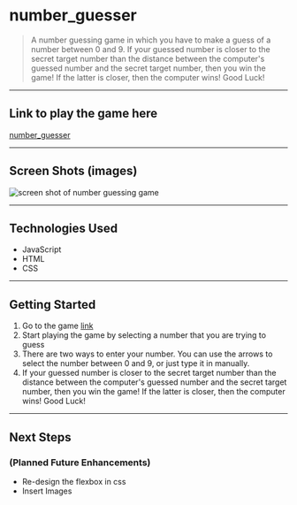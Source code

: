# number_guesser
> A number guessing game in which you have to make a guess of a number between 0 and 9. If your guessed number is closer to the secret target number than the distance between the computer's guessed number and the secret target number, then you win the game! If the latter is closer, then the computer wins! Good Luck!

---

## Link to play the game here

[number_guesser](https://eunjistewart.github.io/number_guesser/)

---

## Screen Shots (images)

![screen shot of number guessing game](https://github.com/eunjistewart/number_guesser/images/number_guesser1.png)

---

## Technologies Used

- JavaScript
- HTML
- CSS

---

## Getting Started

1.  Go to the game [link](https://eunjistewart.github.io/number_guesser/)
2.  Start playing the game by selecting a number that you are trying to guess
3.  There are two ways to enter your number. You can use the arrows to select the number between 0 and 9, or just type it in manually.
4.  If your guessed number is closer to the secret target number than the distance between the computer's guessed number and the secret target number, then you win the game! If the latter is closer, then the computer wins! Good Luck!

---

## Next Steps

### (Planned Future Enhancements)

- Re-design the flexbox in css
- Insert Images
 

